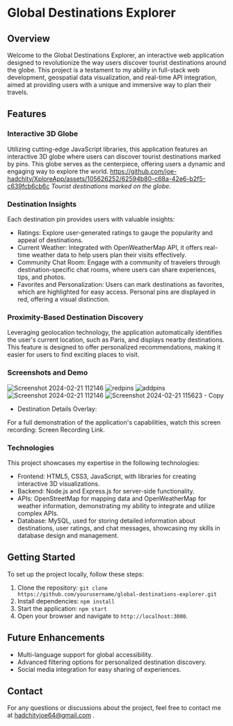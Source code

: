 # Global Destinations Explorer

## Overview

Welcome to the Global Destinations Explorer, an interactive web application designed to revolutionize the way users discover tourist destinations around the globe. This project is a testament to my ability in full-stack web development, geospatial data visualization, and real-time API integration, aimed at providing users with a unique and immersive way to plan their travels.

## Features

### Interactive 3D Globe
Utilizing cutting-edge JavaScript libraries, this application features an interactive 3D globe where users can discover tourist destinations marked by pins. This globe serves as the centerpiece, offering users a dynamic and engaging way to explore the world.
https://github.com/joe-hadchity/XploreApp/assets/105626252/62594b80-c68a-42e6-b2f5-c639fcb6cb6c
*Tourist destinations marked on the globe.*

### Destination Insights
Each destination pin provides users with valuable insights:

- Ratings: Explore user-generated ratings to gauge the popularity and appeal of destinations.
- Current Weather: Integrated with OpenWeatherMap API, it offers real-time weather data to help users plan their visits effectively.
- Community Chat Room: Engage with a community of travelers through destination-specific chat rooms, where users can share experiences, tips, and photos.
- Favorites and Personalization: Users can mark destinations as favorites, which are highlighted for easy access. Personal pins are displayed in red, offering a visual distinction.

### Proximity-Based Destination Discovery
Leveraging geolocation technology, the application automatically identifies the user's current location, such as Paris, and displays nearby destinations. This feature is designed to offer personalized recommendations, making it easier for users to find exciting places to visit.

### Screenshots and Demo
![Screenshot 2024-02-21 112146](https://github.com/joe-hadchity/XploreApp/assets/105626252/a5c18cf2-f333-4447-8c80-8dfead625b19)
![redpins](https://github.com/joe-hadchity/XploreApp/assets/105626252/aa3e7a23-9e28-4d64-b327-471d061815b6)
![addpins](https://github.com/joe-hadchity/XploreApp/assets/105626252/07065c31-79ca-48da-929c-a89afeb85fb2)
![Screenshot 2024-02-21 112146](https://github.com/joe-hadchity/XploreApp/assets/105626252/98d72818-8c9b-4c85-849c-fd1ddb459704)
![Screenshot 2024-02-21 115623 - Copy](https://github.com/joe-hadchity/XploreApp/assets/105626252/8879d2bd-ef1d-429d-9d4a-70b23ac8b35f)

- Destination Details Overlay:

For a full demonstration of the application's capabilities, watch this screen recording: Screen Recording Link. 

### Technologies
This project showcases my expertise in the following technologies:

- Frontend: HTML5, CSS3, JavaScript, with libraries for creating interactive 3D visualizations.
- Backend: Node.js and Express.js for server-side functionality.
- APIs: OpenStreetMap for mapping data and OpenWeatherMap for weather information, demonstrating my ability to integrate and utilize complex APIs.
- Database: MySQL, used for storing detailed information about destinations, user ratings, and chat messages, showcasing my skills in database design and management. 

## Getting Started

To set up the project locally, follow these steps:

1. Clone the repository: `git clone https://github.com/yourusername/global-destinations-explorer.git`
2. Install dependencies: `npm install`
3. Start the application: `npm start`
4. Open your browser and navigate to `http://localhost:3000`.

## Future Enhancements

- Multi-language support for global accessibility.
- Advanced filtering options for personalized destination discovery.
- Social media integration for easy sharing of experiences.

## Contact

For any questions or discussions about the project, feel free to contact me at hadchityjoe64@gmail.com .

